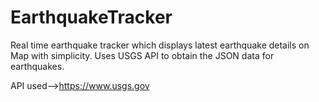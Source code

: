 # EarthquakeTracker
Real time earthquake tracker which displays latest earthquake details on Map with simplicity. Uses USGS API to obtain the JSON data for earthquakes.

API used-->https://www.usgs.gov
